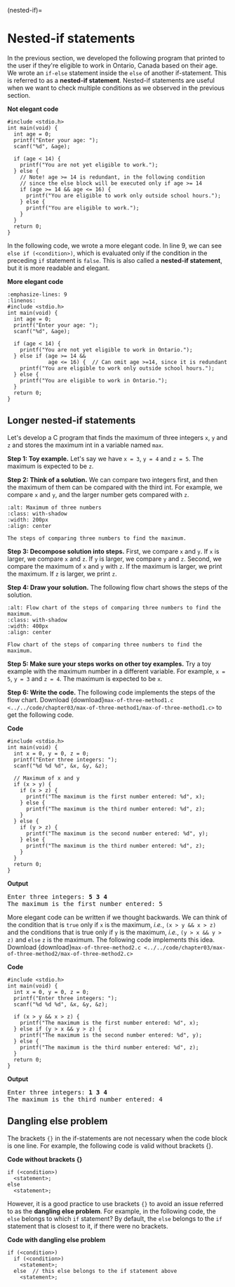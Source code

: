 (nested-if)=
# Nested-if statements

In the previous section, we developed the following program that printed to the user if they're eligible to work in Ontario, Canada based on their age. We wrote an `if-else` statement inside the `else` of another if-statement. This is referred to as a **nested-if statement**. Nested-if statements are useful when we want to check multiple conditions as we observed in the previous section.

**Not elegant code**
```{code-block} c
#include <stdio.h>
int main(void) {
  int age = 0;
  printf("Enter your age: ");
  scanf("%d", &age);

  if (age < 14) {
    printf("You are not yet eligible to work.");
  } else {
    // Note! age >= 14 is redundant, in the following condition
    // since the else block will be executed only if age >= 14
    if (age >= 14 && age <= 16) {
      printf("You are eligible to work only outside school hours.");
    } else {
      printf("You are eligible to work.");
    }
  }
  return 0;
}
```

In the following code, we wrote a more elegant code. In line 9, we can see `else if (<condition>)`, which is evaluated only if the condition in the preceding `if` statement is `false`. This is also called a **nested-if statement**, but it is more readable and elegant. 

**More elegant code**
```{code-block} c
:emphasize-lines: 9
:linenos:
#include <stdio.h>
int main(void) {
  int age = 0;
  printf("Enter your age: ");
  scanf("%d", &age);

  if (age < 14) {
    printf("You are not yet eligible to work in Ontario.");
  } else if (age >= 14 &&
             age <= 16) {  // Can omit age >=14, since it is redundant
    printf("You are eligible to work only outside school hours.");
  } else {
    printf("You are eligible to work in Ontario.");
  }
  return 0;
}
```

## Longer nested-if statements

Let's develop a C program that finds the maximum of three integers `x`, `y` and `z` and stores the maximum int in a variable named `max`.

**Step 1: Toy example.** Let's say we have `x = 3`, `y = 4` and `z = 5`. The maximum is expected to be `z`.

**Step 2: Think of a solution.** We can compare two integers first, and then the maximum of them can be compared with the third int. For example, we compare `x` and `y`, and the larger number gets compared with `z`.

```{figure} ./images/max-of-3.png
:alt: Maximum of three numbers
:class: with-shadow
:width: 200px
:align: center

The steps of comparing three numbers to find the maximum.
``` 

**Step 3: Decompose solution into steps.** First, we compare `x` and `y`. If `x` is larger, we compare `x` and `z`. If `y` is larger, we compare `y` and `z`. Second, we compare the maximum of `x` and `y` with `z`. If the maximum is larger, we print the maximum. If `z` is larger, we print `z`. 

**Step 4: Draw your solution.** The following flow chart shows the steps of the solution.

```{figure} ./images/flow-chart-max-of-3.png
:alt: Flow chart of the steps of comparing three numbers to find the maximum.
:class: with-shadow
:width: 400px
:align: center

Flow chart of the steps of comparing three numbers to find the maximum.
```

**Step 5: Make sure your steps works on other toy examples.** Try a toy example with the maximum number in a different variable. For example, `x = 5`, `y = 3` and `z = 4`. The maximum is expected to be `x`.

**Step 6: Write the code.** The following code implements the steps of the flow chart. Download {download}`max-of-three-method1.c <../../code/chapter03/max-of-three-method1/max-of-three-method1.c>` to get the following code.

**Code**
```{code-block} c
#include <stdio.h>
int main(void) {
  int x = 0, y = 0, z = 0;
  printf("Enter three integers: ");
  scanf("%d %d %d", &x, &y, &z);

  // Maximum of x and y
  if (x > y) {
    if (x > z) {
      printf("The maximum is the first number entered: %d", x);
    } else {
      printf("The maximum is the third number entered: %d", z);
    }
  } else {
    if (y > z) {
      printf("The maximum is the second number entered: %d", y);
    } else {
      printf("The maximum is the third number entered: %d", z);
    }
  }
  return 0;
}
```

**Output**
<pre>
Enter three integers: <b>5 3 4</b>
The maximum is the first number entered: 5
</pre>

More elegant code can be written if we thought backwards. We can think of the condition that is `true` only if `x` is the maximum, *i.e.*, `(x > y && x > z)` and the conditions that is true only if `y` is the maximum, *i.e.*, `(y > x && y > z)` and `else` `z` is the maximum. The following code implements this idea. Download {download}`max-of-three-method2.c <../../code/chapter03/max-of-three-method2/max-of-three-method2.c>` 

**Code**
```{code-block} c
#include <stdio.h>
int main(void) {
  int x = 0, y = 0, z = 0;
  printf("Enter three integers: ");
  scanf("%d %d %d", &x, &y, &z);

  if (x > y && x > z) {
    printf("The maximum is the first number entered: %d", x);
  } else if (y > x && y > z) {
    printf("The maximum is the second number entered: %d", y);
  } else {
    printf("The maximum is the third number entered: %d", z);
  }
  return 0;
}
```

**Output**
<pre>
Enter three integers: <b>1 3 4</b>
The maximum is the third number entered: 4
</pre>


## Dangling else problem


The brackets `{}` in the if-statements are not necessary when the code block is one line. For example, the following code is valid without brackets {}.

**Code without brackets {}**
```{code-block} c
if (<condition>)
  <statement>;
else
  <statement>;
```

However, it is a good practice to use brackets `{}` to avoid an issue referred to as the **dangling else problem**. For example, in the following code, the `else` belongs to which `if` statement? By default, the `else` belongs to the `if` statement that is closest to it, if there were no brackets.

**Code with dangling else problem**
```{code-block} c
if (<condition>)
  if (<condition>)
    <statement>;
  else  // this else belongs to the if statement above
    <statement>;
```
